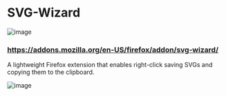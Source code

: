 # SVG-Wizard
![image](https://github.com/user-attachments/assets/999e536b-35f6-475e-8e84-46ceed897400)
### https://addons.mozilla.org/en-US/firefox/addon/svg-wizard/

A lightweight Firefox extension that enables right-click saving SVGs and copying them to the clipboard.

![image](https://github.com/user-attachments/assets/e9d17a83-71a8-4584-8ebe-cf537128d101)
